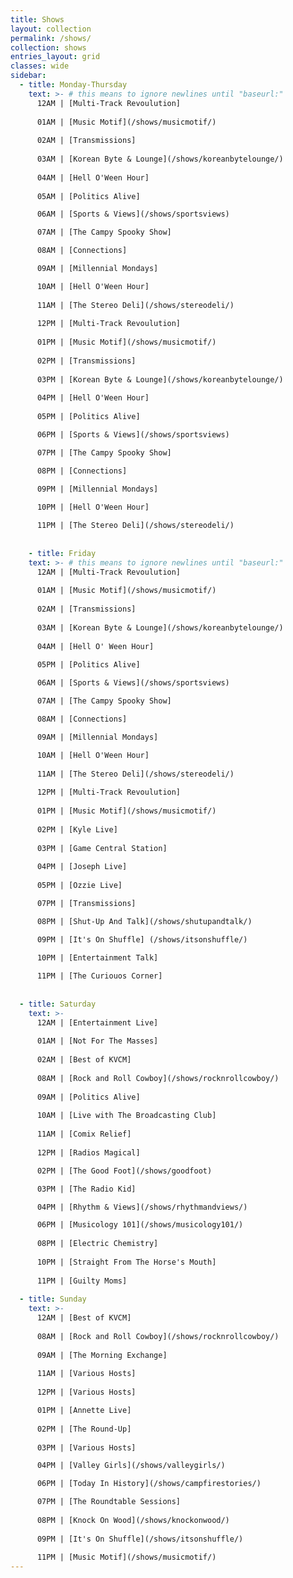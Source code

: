 ```yaml
---
title: Shows
layout: collection
permalink: /shows/
collection: shows
entries_layout: grid
classes: wide
sidebar: 
  - title: Monday-Thursday
    text: >- # this means to ignore newlines until "baseurl:"  
      12AM | [Multi-Track Revoulution]
  
      01AM | [Music Motif](/shows/musicmotif/)
  
      02AM | [Transmissions]
  
      03AM | [Korean Byte & Lounge](/shows/koreanbytelounge/)
  
      04AM | [Hell O'Ween Hour]
      
      05AM | [Politics Alive]

      06AM | [Sports & Views](/shows/sportsviews)

      07AM | [The Campy Spooky Show]

      08AM | [Connections]

      09AM | [Millennial Mondays]

      10AM | [Hell O'Ween Hour]
      
      11AM | [The Stereo Deli](/shows/stereodeli/)
      
      12PM | [Multi-Track Revoulution]
  
      01PM | [Music Motif](/shows/musicmotif/)
  
      02PM | [Transmissions]
  
      03PM | [Korean Byte & Lounge](/shows/koreanbytelounge/)
  
      04PM | [Hell O'Ween Hour]
      
      05PM | [Politics Alive]

      06PM | [Sports & Views](/shows/sportsviews)

      07PM | [The Campy Spooky Show]

      08PM | [Connections]

      09PM | [Millennial Mondays]

      10PM | [Hell O'Ween Hour]
      
      11PM | [The Stereo Deli](/shows/stereodeli/)
   
   
    - title: Friday
    text: >- # this means to ignore newlines until "baseurl:"  
      12AM | [Multi-Track Revoulution]
  
      01AM | [Music Motif](/shows/musicmotif/)
  
      02AM | [Transmissions]
  
      03AM | [Korean Byte & Lounge](/shows/koreanbytelounge/)
  
      04AM | [Hell O' Ween Hour]
      
      05PM | [Politics Alive]

      06AM | [Sports & Views](/shows/sportsviews)

      07AM | [The Campy Spooky Show]

      08AM | [Connections]

      09AM | [Millennial Mondays]

      10AM | [Hell O'Ween Hour]
      
      11AM | [The Stereo Deli](/shows/stereodeli/)
      
      12PM | [Multi-Track Revoulution]
  
      01PM | [Music Motif](/shows/musicmotif/)
  
      02PM | [Kyle Live]
  
      03PM | [Game Central Station]
  
      04PM | [Joseph Live]
      
      05PM | [Ozzie Live]

      07PM | [Transmissions]

      08PM | [Shut-Up And Talk](/shows/shutupandtalk/)

      09PM | [It's On Shuffle] (/shows/itsonshuffle/)

      10PM | [Entertainment Talk]
      
      11PM | [The Curiouos Corner]
   
   
  - title: Saturday
    text: >-
      12AM | [Entertainment Live]
    
      01AM | [Not For The Masses]
    
      02AM | [Best of KVCM]
    
      08AM | [Rock and Roll Cowboy](/shows/rocknrollcowboy/)
      
      09AM | [Politics Alive]
      
      10AM | [Live with The Broadcasting Club]
      
      11AM | [Comix Relief]
      
      12PM | [Radios Magical]

      02PM | [The Good Foot](/shows/goodfoot)

      03PM | [The Radio Kid] 

      04PM | [Rhythm & Views](/shows/rhythmandviews/)

      06PM | [Musicology 101](/shows/musicology101/)
      
      08PM | [Electric Chemistry]
      
      10PM | [Straight From The Horse's Mouth]
      
      11PM | [Guilty Moms]
      
  - title: Sunday  
    text: >-
      12AM | [Best of KVCM]
      
      08AM | [Rock and Roll Cowboy](/shows/rocknrollcowboy/)
      
      09AM | [The Morning Exchange]
      
      11AM | [Various Hosts]
      
      12PM | [Various Hosts]

      01PM | [Annette Live]
      
      02PM | [The Round-Up]
      
      03PM | [Various Hosts]

      04PM | [Valley Girls](/shows/valleygirls/)

      06PM | [Today In History](/shows/campfirestories/)

      07PM | [The Roundtable Sessions]
      
      08PM | [Knock On Wood](/shows/knockonwood/)
      
      09PM | [It's On Shuffle](/shows/itsonshuffle/)
      
      11PM | [Music Motif](/shows/musicmotif/)
---
```

